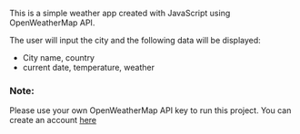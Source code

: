 This is a simple weather app created with JavaScript using OpenWeatherMap API.

The user will input the city and the following data will be displayed: 
- City name, country
- current date, temperature, weather

### Note:

Please use your own OpenWeatherMap API key to run this project. You can create an account [here](https://openweathermap.org/api)